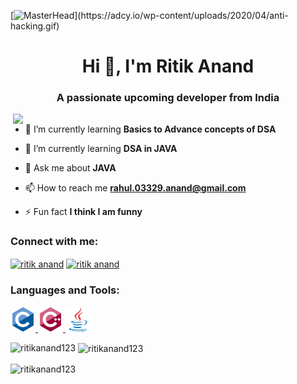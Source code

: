 [![MasterHead](https://1.bp.blogspot.com/-7A4WynwLsM...)](https://adcy.io/wp-content/uploads/2020/04/anti-hacking.gif)

<h1 align="center">Hi 👋, I'm Ritik Anand</h1>
<h3 align="center">A passionate upcoming developer from India</h3>

<img align="right"  width="500"  src="https://imgs.search.brave.com/HFIdCLRhcKgrDzchsw2DzedMenYnxNElHN-dWrC8ltY/rs:fit:680:428:1/g:ce/aHR0cHM6Ly93d3cu/Y29kZWNvcm5lcnMu/Y29tL3dwLWNvbnRl/bnQvdXBsb2Fkcy8y/MDE4LzA1L3Nlbmlv/ci1mcm9udC1lbmQt/ZGV2ZWxvcGVyLW9w/ZW5pbmdzLTEuZ2lm.gif">


- 🔭 I’m currently learning **Basics to Advance concepts of DSA**

- 🌱 I’m currently learning **DSA in JAVA**

- 💬 Ask me about **JAVA**

- 📫 How to reach me **rahul.03329.anand@gmail.com**

- ⚡ Fun fact **I think I am funny**


<h3 align="left">Connect with me:</h3>
<p align="left">
<a href="https://linkedin.com/in/ritik anand" target="blank"><img align="center" src="https://raw.githubusercontent.com/rahuldkjain/github-profile-readme-generator/master/src/images/icons/Social/linked-in-alt.svg" alt="ritik anand" height="30" width="40" /></a>
<a href="https://fb.com/ritik anand" target="blank"><img align="center" src="https://raw.githubusercontent.com/rahuldkjain/github-profile-readme-generator/master/src/images/icons/Social/facebook.svg" alt="ritik anand" height="30" width="40" /></a>
</p>

<h3 align="left">Languages and Tools:</h3>
<p align="left"> <a href="https://www.cprogramming.com/" target="_blank" rel="noreferrer"> <img src="https://raw.githubusercontent.com/devicons/devicon/master/icons/c/c-original.svg" alt="c" width="40" height="40"/> </a> <a href="https://www.w3schools.com/cpp/" target="_blank" rel="noreferrer"> <img src="https://raw.githubusercontent.com/devicons/devicon/master/icons/cplusplus/cplusplus-original.svg" alt="cplusplus" width="40" height="40"/> </a> <a href="https://www.java.com" target="_blank" rel="noreferrer"> <img src="https://raw.githubusercontent.com/devicons/devicon/master/icons/java/java-original.svg" alt="java" width="40" height="40"/> </a> </p>

<p><img align="left" src="https://github-readme-stats.vercel.app/api/top-langs?username=ritikanand123&show_icons=true&locale=en&layout=compact" alt="ritikanand123" /></p>

<p>&nbsp;<img align="center" src="https://github-readme-stats.vercel.app/api?username=ritikanand123&show_icons=true&locale=en" alt="ritikanand123" /></p>

<p><img align="center" src="https://github-readme-streak-stats.herokuapp.com/?user=ritikanand123&" alt="ritikanand123" /></p>
